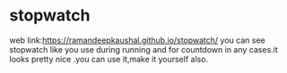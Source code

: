 # stopwatch
web link:https://ramandeepkaushal.github.io/stopwatch/
you can see stopwatch like you use during running and for countdown in any cases.it looks pretty nice .you can use it,make it yourself also.
